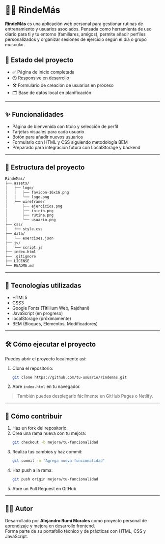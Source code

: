 # 🏋️‍♂️ RindeMás

**RindeMás** es una aplicación web personal para gestionar rutinas de entrenamiento y usuarios asociados. Pensada como herramienta de uso diario para ti y tu entorno (familiares, amigos), permite añadir perfiles personalizados y organizar sesiones de ejercicio según el día o grupo muscular.

## 🚀 Estado del proyecto

- ✅ Página de inicio completada
- 🕐 Responsive en desarrollo
- 🛠️ Formulario de creación de usuarios en proceso
- 🗂️ Base de datos local en planificación

---

## ✨ Funcionalidades

- Página de bienvenida con título y selección de perfil
- Tarjetas visuales para cada usuario
- Botón para añadir nuevos usuarios
- Formulario con HTML y CSS siguiendo metodología BEM
- Preparado para integración futura con LocalStorage y backend

---

## 📂 Estructura del proyecto

```bash
RindeMas/
├── assets/
│   ├── logo/
│   │   ├── favicon-16x16.png
│   │   └── logo.png
│   └── wireframe/
│       ├── ejercicios.png
│       ├── inicio.png
│       ├── rutina.png
│       └── usuario.png
├── css/
│   └── style.css
├── data/
│   └── exercises.json
├── js/
│   └── script.js
├── index.html
├── .gitignore
├── LICENSE
└── README.md
```

---

## 🧩 Tecnologías utilizadas

- HTML5
- CSS3
- Google Fonts (Titillium Web, Rajdhani)
- JavaScript (en progreso)
- localStorage (próximamente)
- BEM (Bloques, Elementos, Modificadores)

---

## 🛠️ Cómo ejecutar el proyecto

Puedes abrir el proyecto localmente así:

1. Clona el repositorio:
   ```bash
   git clone https://github.com/tu-usuario/rindemas.git
   ```
2. Abre `index.html` en tu navegador.

> También puedes desplegarlo fácilmente en GitHub Pages o Netlify.

---

## 🤝 Cómo contribuir

1. Haz un fork del repositorio.
2. Crea una rama nueva con tu mejora:
   ```bash
   git checkout -b mejora/tu-funcionalidad
   ```
3. Realiza tus cambios y haz commit:
   ```bash
   git commit -m "Agrega nueva funcionalidad"
   ```
4. Haz push a la rama:
   ```bash
   git push origin mejora/tu-funcionalidad
   ```
5. Abre un Pull Request en GitHub.

---

## 👨‍💻 Autor

Desarrollado por **Alejandro Rumí Morales** como proyecto personal de aprendizaje y mejora en desarrollo frontend.  
Forma parte de su portafolio técnico y de prácticas con HTML, CSS y JavaScript.
